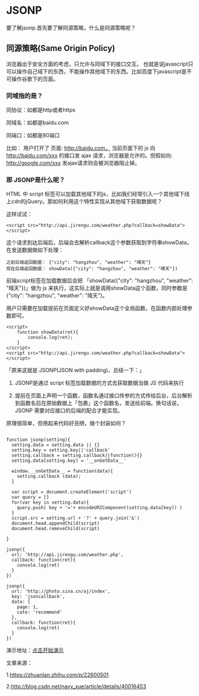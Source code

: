 # JSONP

要了解jsonp.首先要了解同源策略，什么是同源策略呢？

## 同源策略(Same Origin Policy)

浏览器出于安全方面的考虑，只允许与同域下的接口交互。
也就是说javascript只可以操作自己域下的东西，不能操作其他域下的东西。比如百度下javascript是不可操作谷歌下的页面。

### 同域指的是？

同协议：如都是http或者https

同域名：如都是baidu.com

同端口：如都是80端口

比如： 用户打开了 页面: http://baidu.com， 当前页面下的 js 向 http://baidu.com/xxx 的接口发 ajax 请求，浏览器是允许的。但假如向: http://google.com/xxx 发ajax请求则会被浏览器阻止掉。

### 那 JSONP是什么呢？

HTML 中 script 标签可以加载其他域下的js，比如我们经常引入一个其他域下线上cdn的jQuery。那如何利用这个特性实现从其他域下获取数据呢？

这样试试：
```
<script src="http://api.jirengu.com/weather.php?callback=showData"></script>

```

这个请求到达后端后，后端会去解析callback这个参数获取到字符串showData，在发送数据做如下处理：

```
之前后端返回数据： {"city": "hangzhou", "weather": "晴天"}
现在后端返回数据： showData({"city": "hangzhou", "weather": "晴天"})

```

前端script标签在加载数据后会把 「showData({"city": "hangzhou", "weather": "晴天"})」做为 js 来执行，这实际上就是调用showData这个函数，同时参数是 {"city": "hangzhou", "weather": "晴天"}。

用户只需要在加载提前在页面定义好showData这个全局函数，在函数内部处理参数即可。

```
<script>
    function showData(ret){
        console.log(ret);
    }
</script>
<script src="http://api.jirengu.com/weather.php?callback=showData"></script>

```

「原来这就是 JSONP(JSON with padding)，总结一下：」
1. JSONP是通过 script 标签加载数据的方式去获取数据当做 JS 代码来执行

2. 提前在页面上声明一个函数，函数名通过接口传参的方式传给后台，后台解析到函数名后在原始数据上「包裹」这个函数名，发送给前端。换句话说，JSONP 需要对应接口的后端的配合才能实现。


原理很简单，但用起来代码好丑陋，做个封装如何？

```

function jsonp(setting){
  setting.data = setting.data || {}
  setting.key = setting.key||'callback'
  setting.callback = setting.callback||function(){} 
  setting.data[setting.key] = '__onGetData__'

  window.__onGetData__ = function(data){
    setting.callback (data);
  }

  var script = document.createElement('script')
  var query = []
  for(var key in setting.data){
    query.push( key + '='+ encodeURIComponent(setting.data[key]) )
  }
  script.src = setting.url + '?' + query.join('&')
  document.head.appendChild(script)
  document.head.removeChild(script)

}

jsonp({
  url: 'http://api.jirengu.com/weather.php',
  callback: function(ret){
    console.log(ret)
  }
})

jsonp({
  url: 'http://photo.sina.cn/aj/index',
  key: 'jsoncallback',
  data: {
    page: 1,
    cate: 'recommend'
  },
  callback: function(ret){
    console.log(ret)
  }
})

```
演示地址：[点击开始演示](http://codepen.io/zhaojianxin/pen/KgXoAG?editors=0011)

文章来源：

1.https://zhuanlan.zhihu.com/p/22600501

2.http://blog.csdn.net/navy_xue/article/details/40016453


